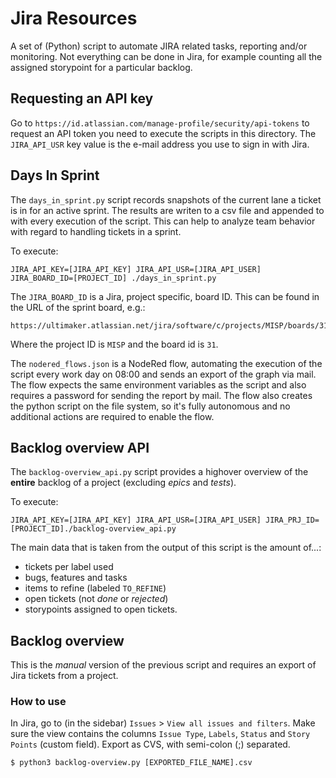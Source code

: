 # Jira Resources
A set of (Python) script to automate JIRA related tasks, reporting and/or monitoring.
Not everything can be done in Jira, for example counting all the assigned storypoint for a particular backlog.

## Requesting an API key
Go to `https://id.atlassian.com/manage-profile/security/api-tokens` to request an API token you need to execute the scripts in this directory.
The `JIRA_API_USR` key value is the e-mail address you use to sign in with Jira.

## Days In Sprint
The `days_in_sprint.py` script records snapshots of the current lane a ticket is in for an active sprint.
The results are writen to a csv file and appended to with every execution of the script.
This can help to analyze team behavior with regard to handling tickets in a sprint.

To execute:
```
JIRA_API_KEY=[JIRA_API_KEY] JIRA_API_USR=[JIRA_API_USER] JIRA_BOARD_ID=[PROJECT_ID] ./days_in_sprint.py
```

The `JIRA_BOARD_ID` is a Jira, project specific, board ID. This can be found in the URL of the sprint board, e.g.:
```
https://ultimaker.atlassian.net/jira/software/c/projects/MISP/boards/31
```

Where the project ID is `MISP` and the board id is `31`.

The `nodered_flows.json` is a NodeRed flow, automating the execution of the script every work day on 08:00 and sends an export of the graph via mail.
The flow expects the same environment variables as the script and also requires a password for sending the report by mail.
The flow also creates the python script on the file system, so it's fully autonomous and no additional actions are required to enable the flow.

## Backlog overview API
The `backlog-overview_api.py` script provides a highover overview of the **entire** backlog of a project (excluding *epics* and *tests*).

To execute:
```
JIRA_API_KEY=[JIRA_API_KEY] JIRA_API_USR=[JIRA_API_USER] JIRA_PRJ_ID=[PROJECT_ID]./backlog-overview_api.py
```

The main data that is taken from the output of this script is the amount of...:
* tickets per label used
* bugs, features and tasks
* items to refine (labeled `TO_REFINE`)
* open tickets (not *done* or *rejected*)
* storypoints assigned to open tickets.

## Backlog overview
This is the *manual* version of the previous script and requires an export of Jira tickets from a project.

### How to use
In Jira, go to (in the sidebar) `Issues` > `View all issues and filters`.
Make sure the view contains the columns `Issue Type`, `Labels`, `Status` and `Story Points` (custom field).
Export as CVS, with semi-colon (;) separated.

```
$ python3 backlog-overview.py [EXPORTED_FILE_NAME].csv
```


